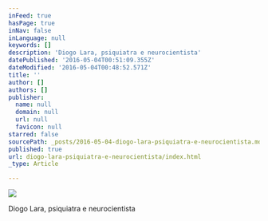 ```yaml
---
inFeed: true
hasPage: true
inNav: false
inLanguage: null
keywords: []
description: 'Diogo Lara, psiquiatra e neurocientista'
datePublished: '2016-05-04T00:51:09.355Z'
dateModified: '2016-05-04T00:48:52.571Z'
title: ''
author: []
authors: []
publisher:
  name: null
  domain: null
  url: null
  favicon: null
starred: false
sourcePath: _posts/2016-05-04-diogo-lara-psiquiatra-e-neurocientista.md
published: true
url: diogo-lara-psiquiatra-e-neurocientista/index.html
_type: Article

---
```

![](https://the-grid-user-content.s3-us-west-2.amazonaws.com/fe09bb8b-f0c5-4c75-b7f3-d69fe35560f5.jpg)

Diogo Lara, psiquiatra e neurocientista